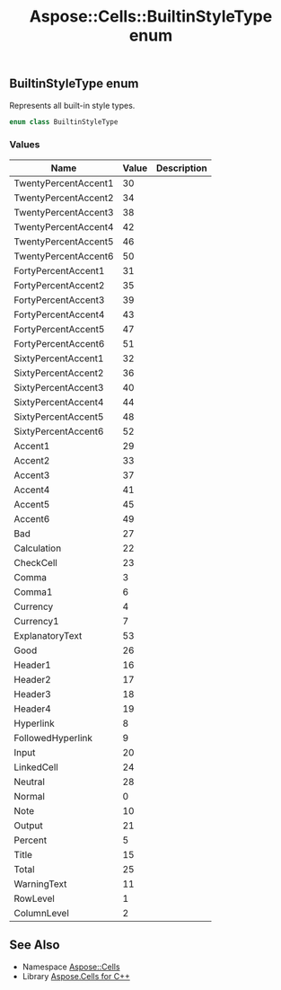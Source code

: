 ﻿---
title: Aspose::Cells::BuiltinStyleType enum
linktitle: BuiltinStyleType
second_title: Aspose.Cells for C++ API Reference
description: 'Aspose::Cells::BuiltinStyleType enum. Represents all built-in style types in C++.'
type: docs
weight: 17600
url: /cpp/aspose.cells/builtinstyletype/
---
## BuiltinStyleType enum


Represents all built-in style types.

```cpp
enum class BuiltinStyleType
```

### Values

| Name | Value | Description |
| --- | --- | --- |
| TwentyPercentAccent1 | 30 |  |
| TwentyPercentAccent2 | 34 |  |
| TwentyPercentAccent3 | 38 |  |
| TwentyPercentAccent4 | 42 |  |
| TwentyPercentAccent5 | 46 |  |
| TwentyPercentAccent6 | 50 |  |
| FortyPercentAccent1 | 31 |  |
| FortyPercentAccent2 | 35 |  |
| FortyPercentAccent3 | 39 |  |
| FortyPercentAccent4 | 43 |  |
| FortyPercentAccent5 | 47 |  |
| FortyPercentAccent6 | 51 |  |
| SixtyPercentAccent1 | 32 |  |
| SixtyPercentAccent2 | 36 |  |
| SixtyPercentAccent3 | 40 |  |
| SixtyPercentAccent4 | 44 |  |
| SixtyPercentAccent5 | 48 |  |
| SixtyPercentAccent6 | 52 |  |
| Accent1 | 29 |  |
| Accent2 | 33 |  |
| Accent3 | 37 |  |
| Accent4 | 41 |  |
| Accent5 | 45 |  |
| Accent6 | 49 |  |
| Bad | 27 |  |
| Calculation | 22 |  |
| CheckCell | 23 |  |
| Comma | 3 |  |
| Comma1 | 6 |  |
| Currency | 4 |  |
| Currency1 | 7 |  |
| ExplanatoryText | 53 |  |
| Good | 26 |  |
| Header1 | 16 |  |
| Header2 | 17 |  |
| Header3 | 18 |  |
| Header4 | 19 |  |
| Hyperlink | 8 |  |
| FollowedHyperlink | 9 |  |
| Input | 20 |  |
| LinkedCell | 24 |  |
| Neutral | 28 |  |
| Normal | 0 |  |
| Note | 10 |  |
| Output | 21 |  |
| Percent | 5 |  |
| Title | 15 |  |
| Total | 25 |  |
| WarningText | 11 |  |
| RowLevel | 1 |  |
| ColumnLevel | 2 |  |

## See Also

* Namespace [Aspose::Cells](../)
* Library [Aspose.Cells for C++](../../)
